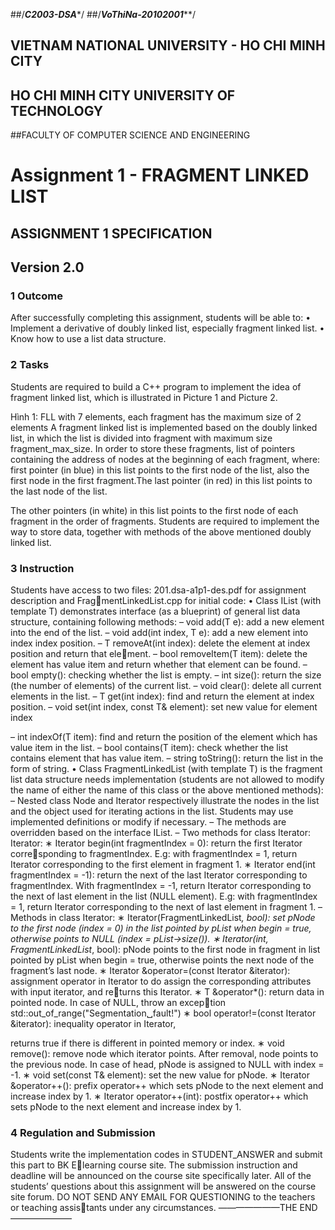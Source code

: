 ##/*****C2003-DSA******/
##/***VoThiNa-20102001*****/

##  VIETNAM NATIONAL UNIVERSITY - HO CHI MINH CITY
##  HO CHI MINH CITY UNIVERSITY OF TECHNOLOGY
##FACULTY OF COMPUTER SCIENCE AND ENGINEERING


# Assignment 1 - FRAGMENT LINKED LIST


##    ASSIGNMENT 1 SPECIFICATION
##       Version 2.0
###   1 Outcome
After successfully completing this assignment, students will be able to:
• Implement a derivative of doubly linked list, especially fragment linked list.
• Know how to use a list data structure.


### 2 Tasks
Students are required to build a C++ program to implement the idea of fragment linked list,
which is illustrated in Picture 1 and Picture 2.


Hình 1: FLL with 7 elements, each fragment has the maximum size of 2 elements
A fragment linked list is implemented based on the doubly linked list, in which the list is
divided into fragment with maximum size fragment_max_size.
In order to store these fragments, list of pointers containing the address of nodes at the
beginning of each fragment, where:
first pointer (in blue) in this list points to the first node of the list, also the first node in
the first fragment.The last pointer (in red) in this list points to the last node of the list.

The other pointers (in white) in this list points to the first node of each fragment in the
order of fragments.
Students are required to implement the way to store data, together with methods of the
above mentioned doubly linked list.


### 3 Instruction
Students have access to two files: 201.dsa-a1p1-des.pdf for assignment description and FragmentLinkedList.cpp for initial code:
• Class IList (with template T) demonstrates interface (as a blueprint) of general list data
structure, containing following methods:
– void add(T e): add a new element into the end of the list.
– void add(int index, T e): add a new element into index index position.
– T removeAt(int index): delete the element at index position and return that element.
– bool removeItem(T item): delete the element has value item and return whether
that element can be found.
– bool empty(): checking whether the list is empty.
– int size(): return the size (the number of elements) of the current list.
– void clear(): delete all current elements in the list.
– T get(int index): find and return the element at index position.
– void set(int index, const T& element): set new value for element index

– int indexOf(T item): find and return the position of the element which has value
item in the list.
– bool contains(T item): check whether the list contains element that has value
item. – string toString(): return the list in the form of string.
• Class FragmentLinkedList (with template T) is the fragment list data structure needs
implementation (students are not allowed to modify the name of either the name of this
class or the above mentioned methods):
– Nested class Node and Iterator respectively illustrate the nodes in the list and the
object used for iterating actions in the list. Students may use implemented definitions
or modify if necessary.
– The methods are overridden based on the interface IList. – Two methods for class Iterator: Iterator: ∗ Iterator begin(int fragmentIndex = 0): return the first Iterator corresponding to fragmentIndex.
E.g: with fragmentIndex = 1, return Iterator corresponding to the first element
in fragment 1.
∗ Iterator end(int fragmentIndex = -1): return the next of the last Iterator
corresponding to fragmentIndex. With fragmentIndex = -1, return Iterator
corresponding to the next of last element in the list (NULL element).
E.g: with fragmentIndex = 1, return Iterator corresponding to the next of last
element in fragment 1.
– Methods in class Iterator: ∗ Iterator(FragmentLinkedList<T>*, bool): set pNode to the first node (index = 0)
in the list pointed by pList when begin = true, otherwise points to NULL
(index = pList->size()).
∗ Iterator(int, FragmentLinkedList<T>*, bool): pNode points to the first
node in fragment in list pointed by pList when begin = true, otherwise points
the next node of the fragment’s last node.
∗ Iterator &operator=(const Iterator &iterator): assignment operator in
Iterator to do assign the corresponding attributes with input iterator, and returns this Iterator. ∗ T &operator*(): return data in pointed node. In case of NULL, throw an exception std::out_of_range("Segmentation␣fault!") ∗ bool operator!=(const Iterator &iterator): inequality operator in Iterator,
  
  returns true if there is different in pointed memory or index.
∗ void remove(): remove node which iterator points. After removal, node points
to the previous node. In case of head, pNode is assigned to NULL with index = -1. ∗ void set(const T& element): set the new value for pNode. ∗ Iterator &operator++(): prefix operator++ which sets pNode to the next
element and increase index by 1.
∗ Iterator operator++(int): postfix operator++ which sets pNode to the next
element and increase index by 1.


### 4 Regulation and Submission
Students write the implementation codes in STUDENT_ANSWER and submit this part to BK Elearning course site. The submission instruction and deadline will be announced on the course
site specifically later.
All of the students’ questions about this assignment will be answered on the course site
forum. DO NOT SEND ANY EMAIL FOR QUESTIONING to the teachers or teaching assistants under any circumstances.
———————THE END———————
